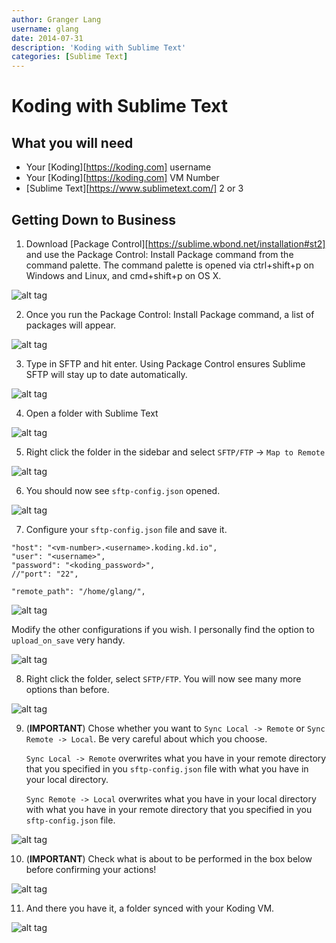 ```yaml
---
author: Granger Lang
username: glang
date: 2014-07-31
description: 'Koding with Sublime Text'
categories: [Sublime Text]
---
```


# Koding with Sublime Text

## What you will need

- Your [Koding][https://koding.com] username
- Your [Koding][https://koding.com] VM Number
- [Sublime Text][https://www.sublimetext.com/] 2 or 3

## Getting Down to Business

1. Download [Package Control][https://sublime.wbond.net/installation#st2] and use the Package Control: Install Package command from the command palette. The command palette is opened via ctrl+shift+p on Windows and Linux, and cmd+shift+p on OS X.

![alt tag](st1.png)

2. Once you run the Package Control: Install Package command, a list of packages will appear.

![alt tag](st2.png)

3. Type in SFTP and hit enter. Using Package Control ensures Sublime SFTP will stay up to date automatically.

![alt tag](st3.png)

4. Open a folder with Sublime Text

![alt tag](st4.png)

5. Right click the folder in the sidebar and select `SFTP/FTP` -> `Map to Remote`

![alt tag](st5.png)

6. You should now see `sftp-config.json` opened.

![alt tag](st6.png)

7. Configure your `sftp-config.json` file and save it.

  ```
  "host": "<vm-number>.<username>.koding.kd.io",
  "user": "<username>",
  "password": "<koding_password>",
  //"port": "22",
    
  "remote_path": "/home/glang/",
  ```

![alt tag](st7.png)

   Modify the other configurations if you wish. I personally find the option to `upload_on_save` very handy.
   
![alt tag](st8.png)

8. Right click the folder, select `SFTP/FTP`. You will now see many more options than before.

![alt tag](st9.png)

9. (**IMPORTANT**) Chose whether you want to `Sync Local -> Remote` or `Sync Remote -> Local`. Be very careful about which you choose.

   `Sync Local -> Remote` overwrites what you have in your remote directory that you specified in you `sftp-config.json` file with what you have in your local directory.
   
   `Sync Remote -> Local` overwrites what you have in your local directory with what you have in your remote directory that you specified in you `sftp-config.json` file.
   
![alt tag](st10.png)

10. (**IMPORTANT**) Check what is about to be performed in the box below before confirming your actions!

![alt tag](st11.png)

11. And there you have it, a folder synced with your Koding VM.

![alt tag](st12.png)